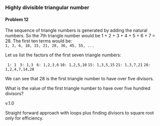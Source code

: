 <h3>Highly divisible triangular number</h3>
<h4>Problem 12</h4>
<p>The sequence of triangle numbers is generated by adding the natural numbers. So the 7th triangle number would be 1 + 2 + 3 + 4 + 5 + 6 + 7 = 28. The first ten terms would be:</br>
<code>1, 3, 6, 10, 15, 21, 28, 36, 45, 55, ...</code>
<p>Let us list the factors of the first seven triangle numbers:</p>
<code> 1: 1</code>
<code> 3: 1,3</code>
<code> 6: 1,2,3,6</code>
<code>10: 1,2,5,10</code>
<code>15: 1,3,5,15</code>
<code>21: 1,3,7,21</code>
<code>28: 1,2,4,7,14,28</code>
<p>We can see that 28 is the first triangle number to have over five divisors.</p>
<p>What is the value of the first triangle number to have over five hundred divisors?</p>

<p>v.1.0</p>
<p>Straight forward approach with loops plus finding divisors to square root only for efficiency.</p>